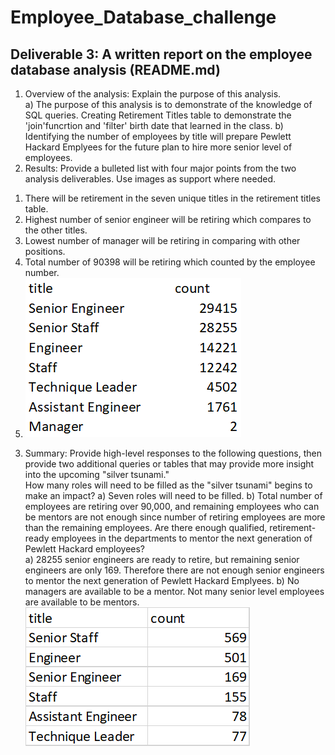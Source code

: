 # Employee_Database_challenge
## Deliverable 3: A written report on the employee database analysis (README.md)

1. Overview of the analysis: Explain the purpose of this analysis.	
  a)	The purpose of this analysis is to demonstrate of the knowledge of SQL queries.  Creating Retirement Titles table to demonstrate the 'join'funcrtion and 'filter' birth date that learned in the class. 
  b)	Identifying the number of employees by title will prepare Pewlett Hackard Emplyees for the future plan to hire more senior level of employees. 
2. Results: Provide a bulleted list with four major points from the two analysis deliverables. Use images as support where needed.	
 1)	There will be retirement in the seven unique titles in the retirement titles table.  
 2)	Highest number of senior engineer will be retiring which compares to the other titles. 
 3)	Lowest number of manager will be retiring in comparing with other positions.
 4)	Total number of 90398 will be retiring which counted by the employee number.  
 5) ![image](https://github.com/Jrobinson3/Employee_Database_challenge/blob/main/Retiring%20Titles.png)
	
3. Summary: Provide high-level responses to the following questions, then provide two additional queries or tables that may provide more insight into the upcoming "silver tsunami."	
How many roles will need to be filled as the "silver tsunami" begins to make an impact?	
	a) Seven roles will need to be filled. 
	b) Total number of employees are retiring over 90,000, and remaining employees who can be mentors are not enough since number of retiring employees are more  		than the remaining employees. 
Are there enough qualified, retirement-ready employees in the departments to mentor the next generation of Pewlett Hackard employees?	
	a) 28255 senior engineers are ready to retire, but remaining senior engineers are only 169.  Therefore there are not enough senior engineers to mentor the 		next generation of Pewlett Hackard Emplyees. 
	b) No managers are available to be a mentor.  Not many senior level employees are available to be mentors. 
![image](https://github.com/Jrobinson3/Employee_Database_challenge/blob/main/mentorship.png)
